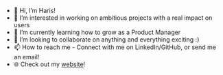 - 👋 Hi, I’m Haris!
- 👀 I’m interested in working on ambitious projects with a real impact on users
- 🌱 I’m currently learning how to grow as a Product Manager
- 💞️ I’m looking to collaborate on anything and everything exciting :)
- 📫 How to reach me - Connect with me on LinkedIn/GitHub, or send me an email!
- 🌐 Check out my [website](https://hamirii.com)!

<!---
hamirii/hamirii is a ✨ special ✨ repository because its `README.md` (this file) appears on your GitHub profile.
You can click the Preview link to take a look at your changes.
--->
